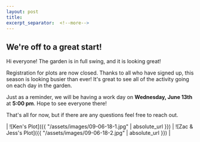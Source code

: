 ```yaml
---
layout: post
title: 
excerpt_separator:  <!--more-->
---
```


## We're off to a great start!

Hi everyone! The garden is in full swing, and it is looking great!

Registration for plots are now closed. Thanks to all who have signed up, this season is looking busier than ever! It's great to see all of the activity going on each day in the garden. 

Just as a reminder, we will be having a work day on <b>Wednesday, June 13th</b> at <b>5:00 pm</b>. Hope to see everyone there! 

That's all for now, but if there are any questions feel free to reach out. 

| ![Ken's Plot]({{ "/assets/images/09-06-18-1.jpg" | absolute_url }}) | ![Zac & Jess's Plot]({{ "/assets/images/09-06-18-2.jpg" | absolute_url }}) |